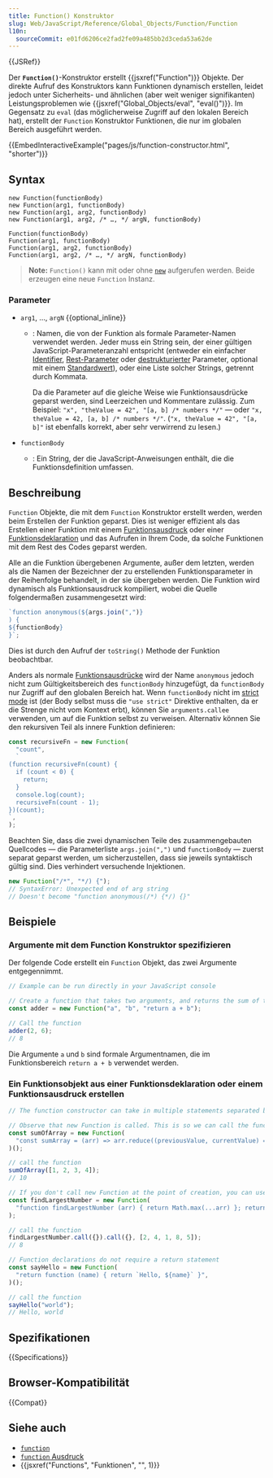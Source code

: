 ```yaml
---
title: Function() Konstruktor
slug: Web/JavaScript/Reference/Global_Objects/Function/Function
l10n:
  sourceCommit: e01fd6206ce2fad2fe09a485bb2d3ceda53a62de
---
```


{{JSRef}}

Der **`Function()`**-Konstruktor erstellt {{jsxref("Function")}} Objekte. Der direkte Aufruf des Konstruktors kann Funktionen dynamisch erstellen, leidet jedoch unter Sicherheits- und ähnlichen (aber weit weniger signifikanten) Leistungsproblemen wie {{jsxref("Global_Objects/eval", "eval()")}}. Im Gegensatz zu `eval` (das möglicherweise Zugriff auf den lokalen Bereich hat), erstellt der `Function` Konstruktor Funktionen, die nur im globalen Bereich ausgeführt werden.

{{EmbedInteractiveExample("pages/js/function-constructor.html", "shorter")}}

## Syntax

```js-nolint
new Function(functionBody)
new Function(arg1, functionBody)
new Function(arg1, arg2, functionBody)
new Function(arg1, arg2, /* …, */ argN, functionBody)

Function(functionBody)
Function(arg1, functionBody)
Function(arg1, arg2, functionBody)
Function(arg1, arg2, /* …, */ argN, functionBody)
```

> **Note:** `Function()` kann mit oder ohne [`new`](/de/docs/Web/JavaScript/Reference/Operators/new) aufgerufen werden. Beide erzeugen eine neue `Function` Instanz.

### Parameter

- `arg1`, …, `argN` {{optional_inline}}

  - : Namen, die von der Funktion als formale Parameter-Namen verwendet werden. Jeder muss ein String sein, der einer gültigen JavaScript-Parameteranzahl entspricht (entweder ein einfacher [Identifier](/de/docs/Glossary/Identifier), [Rest-Parameter](/de/docs/Web/JavaScript/Reference/Functions/rest_parameters) oder [destrukturierter](/de/docs/Web/JavaScript/Reference/Operators/Destructuring_assignment) Parameter, optional mit einem [Standardwert](/de/docs/Web/JavaScript/Reference/Functions/Default_parameters)), oder eine Liste solcher Strings, getrennt durch Kommata.

    Da die Parameter auf die gleiche Weise wie Funktionsausdrücke geparst werden, sind Leerzeichen und Kommentare zulässig. Zum Beispiel: `"x", "theValue = 42", "[a, b] /* numbers */"` — oder `"x, theValue = 42, [a, b] /* numbers */"`. (`"x, theValue = 42", "[a, b]"` ist ebenfalls korrekt, aber sehr verwirrend zu lesen.)

- `functionBody`
  - : Ein String, der die JavaScript-Anweisungen enthält, die die Funktionsdefinition umfassen.

## Beschreibung

`Function` Objekte, die mit dem `Function` Konstruktor erstellt werden, werden beim Erstellen der Funktion geparst. Dies ist weniger effizient als das Erstellen einer Funktion mit einem [Funktionsausdruck](/de/docs/Web/JavaScript/Reference/Operators/function) oder einer [Funktionsdeklaration](/de/docs/Web/JavaScript/Reference/Statements/function) und das Aufrufen in Ihrem Code, da solche Funktionen mit dem Rest des Codes geparst werden.

Alle an die Funktion übergebenen Argumente, außer dem letzten, werden als die Namen der Bezeichner der zu erstellenden Funktionsparameter in der Reihenfolge behandelt, in der sie übergeben werden. Die Funktion wird dynamisch als Funktionsausdruck kompiliert, wobei die Quelle folgendermaßen zusammengesetzt wird:

```js
`function anonymous(${args.join(",")}
) {
${functionBody}
}`;
```

Dies ist durch den Aufruf der `toString()` Methode der Funktion beobachtbar.

Anders als normale [Funktionsausdrücke](/de/docs/Web/JavaScript/Reference/Operators/function) wird der Name `anonymous` jedoch nicht zum Gültigkeitsbereich des `functionBody` hinzugefügt, da `functionBody` nur Zugriff auf den globalen Bereich hat. Wenn `functionBody` nicht im [strict mode](/de/docs/Web/JavaScript/Reference/Strict_mode) ist (der Body selbst muss die `"use strict"` Direktive enthalten, da er die Strenge nicht vom Kontext erbt), können Sie `arguments.callee` verwenden, um auf die Funktion selbst zu verweisen. Alternativ können Sie den rekursiven Teil als innere Funktion definieren:

```js
const recursiveFn = new Function(
  "count",
  `
(function recursiveFn(count) {
  if (count < 0) {
    return;
  }
  console.log(count);
  recursiveFn(count - 1);
})(count);
`,
);
```

Beachten Sie, dass die zwei dynamischen Teile des zusammengebauten Quellcodes — die Parameterliste `args.join(",")` und `functionBody` — zuerst separat geparst werden, um sicherzustellen, dass sie jeweils syntaktisch gültig sind. Dies verhindert versuchende Injektionen.

```js
new Function("/*", "*/) {");
// SyntaxError: Unexpected end of arg string
// Doesn't become "function anonymous(/*) {*/) {}"
```

## Beispiele

### Argumente mit dem Function Konstruktor spezifizieren

Der folgende Code erstellt ein `Function` Objekt, das zwei Argumente entgegennimmt.

```js
// Example can be run directly in your JavaScript console

// Create a function that takes two arguments, and returns the sum of those arguments
const adder = new Function("a", "b", "return a + b");

// Call the function
adder(2, 6);
// 8
```

Die Argumente `a` und `b` sind formale Argumentnamen, die im Funktionsbereich `return a + b` verwendet werden.

### Ein Funktionsobjekt aus einer Funktionsdeklaration oder einem Funktionsausdruck erstellen

```js
// The function constructor can take in multiple statements separated by a semicolon. Function expressions require a return statement with the function's name

// Observe that new Function is called. This is so we can call the function we created directly afterwards
const sumOfArray = new Function(
  "const sumArray = (arr) => arr.reduce((previousValue, currentValue) => previousValue + currentValue); return sumArray",
)();

// call the function
sumOfArray([1, 2, 3, 4]);
// 10

// If you don't call new Function at the point of creation, you can use the Function.call() method to call it
const findLargestNumber = new Function(
  "function findLargestNumber (arr) { return Math.max(...arr) }; return findLargestNumber",
);

// call the function
findLargestNumber.call({}).call({}, [2, 4, 1, 8, 5]);
// 8

// Function declarations do not require a return statement
const sayHello = new Function(
  "return function (name) { return `Hello, ${name}` }",
)();

// call the function
sayHello("world");
// Hello, world
```

## Spezifikationen

{{Specifications}}

## Browser-Kompatibilität

{{Compat}}

## Siehe auch

- [`function`](/de/docs/Web/JavaScript/Reference/Statements/function)
- [`function` Ausdruck](/de/docs/Web/JavaScript/Reference/Operators/function)
- {{jsxref("Functions", "Funktionen", "", 1)}}
